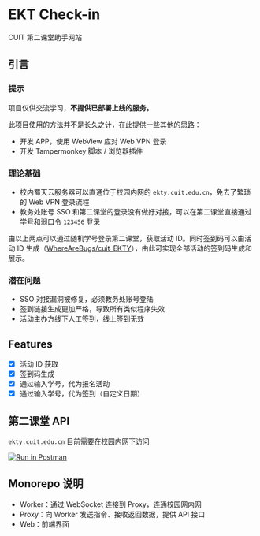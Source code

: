 # EKT Check-in

CUIT 第二课堂助手网站

## 引言

### 提示

项目仅供交流学习，**不提供已部署上线的服务。**

此项目使用的方法并不是长久之计，在此提供一些其他的思路：

- 开发 APP，使用 WebView 应对 Web VPN 登录
- 开发 Tampermonkey 脚本 / 浏览器插件

### 理论基础

- 校内蜀天云服务器可以直通位于校园内网的 `ekty.cuit.edu.cn`，免去了繁琐的 Web VPN 登录流程
- 教务处账号 SSO 和第二课堂的登录没有做好对接，可以在第二课堂直接通过学号和弱口令 `123456` 登录

由以上两点可以通过随机学号登录第二课堂，获取活动 ID。同时签到码可以由活动 ID 生成（[WhereAreBugs/cuit_EKTY](https://github.com/WhereAreBugs/cuit_EKTY)），由此可实现全部活动的签到码生成和展示。

### 潜在问题

- SSO 对接漏洞被修复，必须教务处账号登陆
- 签到链接生成更加严格，导致所有类似程序失效
- 活动主办方线下人工签到，线上签到无效

## Features

- [x] 活动 ID 获取
- [x] 签到码生成
- [x] 通过输入学号，代为报名活动
- [x] 通过输入学号，代为签到（自定义日期）

## 第二课堂 API

`ekty.cuit.edu.cn` 目前需要在校园内网下访问

[![Run in Postman](https://run.pstmn.io/button.svg)](https://app.getpostman.com/run-collection/8280409-4f278737-3f48-4fe4-abb8-f10d6526c2fa?action=collection%2Ffork&source=rip_markdown&collection-url=entityId%3D8280409-4f278737-3f48-4fe4-abb8-f10d6526c2fa%26entityType%3Dcollection%26workspaceId%3D9475b716-cc00-4b2c-a157-84c2982631a4)

## Monorepo 说明

- Worker：通过 WebSocket 连接到 Proxy，连通校园网内网
- Proxy：向 Worker 发送指令、接收返回数据，提供 API 接口
- Web：前端界面
